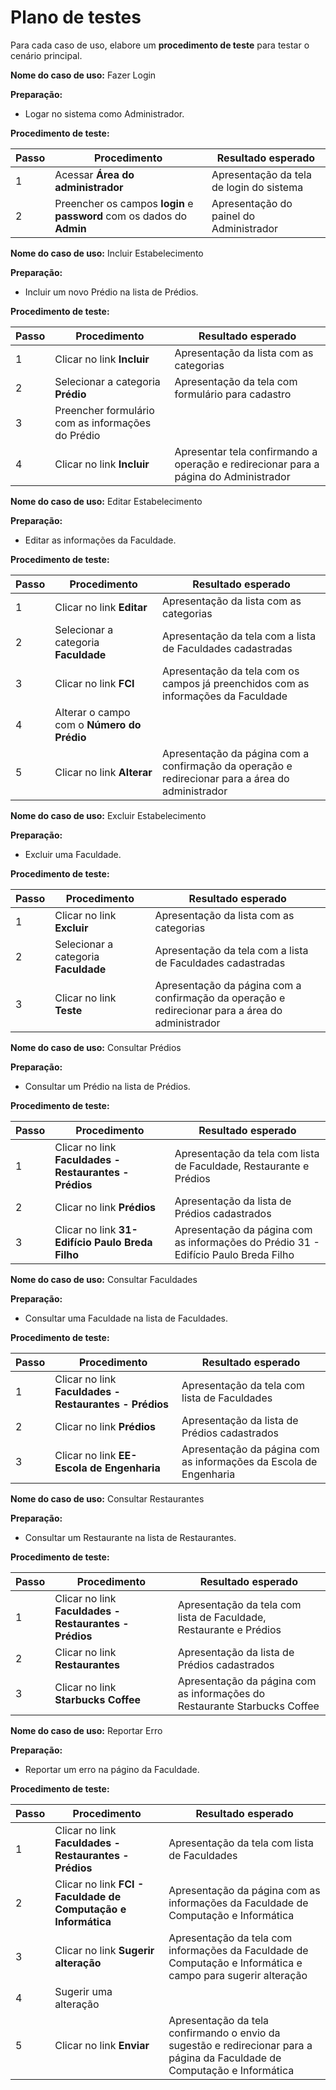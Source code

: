 # Plano de testes

Para cada caso de uso, elabore um **procedimento de teste** para testar o cenário principal.

**Nome do caso de uso:** Fazer Login

**Preparação:**

* Logar no sistema como Administrador.

**Procedimento de teste:**

| Passo | Procedimento | Resultado esperado |
| --- | --- | --- |
| 1 | Acessar **Área do administrador** | Apresentação da tela de login do sistema |
| 2 | Preencher os campos **login** e **password** com os dados do **Admin**  | Apresentação do painel do Administrador |



**Nome do caso de uso:** Incluir Estabelecimento 

**Preparação:**

* Incluir um novo Prédio na lista  de Prédios.

**Procedimento de teste:**

| Passo | Procedimento | Resultado esperado |
| --- | --- | --- |
| 1 | Clicar no link **Incluir** | Apresentação da lista com as categorias |
| 2 | Selecionar a categoria **Prédio**  | Apresentação da tela com formulário para cadastro |
| 3 | Preencher formulário com as informações do Prédio | |
| 4 | Clicar no link **Incluir** | Apresentar tela confirmando a operação e redirecionar para a página do Administrador |



**Nome do caso de uso:** Editar Estabelecimento 

**Preparação:**

* Editar as informações da Faculdade.

**Procedimento de teste:**

| Passo | Procedimento | Resultado esperado |
| --- | --- | --- |
| 1 | Clicar no link **Editar** | Apresentação da lista com as categorias |
| 2 | Selecionar a categoria **Faculdade**  | Apresentação da tela com a lista de Faculdades cadastradas|
| 3 | Clicar no link **FCI** | Apresentação da tela com os campos já preenchidos com as informações da Faculdade |
| 4 | Alterar o campo com o **Número do Prédio** |  |
| 5 | Clicar no link **Alterar** | Apresentação da página com a confirmação da operação e redirecionar para a área do administrador |



**Nome do caso de uso:** Excluir Estabelecimento 

**Preparação:**

* Excluir uma Faculdade.

**Procedimento de teste:**

| Passo | Procedimento | Resultado esperado |
| --- | --- | --- |
| 1 | Clicar no link **Excluir** | Apresentação da lista com as categorias |
| 2 | Selecionar a categoria **Faculdade**  | Apresentação da tela com a lista de Faculdades cadastradas|
| 3 | Clicar no link **Teste** | Apresentação da página com a confirmação da operação e redirecionar para a área do administrador|



**Nome do caso de uso:** Consultar Prédios 

**Preparação:**

* Consultar um Prédio na lista de Prédios.

**Procedimento de teste:**

| Passo | Procedimento | Resultado esperado |
| --- | --- | --- |
| 1 | Clicar no link **Faculdades -  Restaurantes - Prédios** | Apresentação da tela com lista de Faculdade, Restaurante e Prédios |
| 2 | Clicar no link **Prédios**  | Apresentação da lista de Prédios cadastrados|
| 3 | Clicar no link **31- Edifício Paulo Breda Filho** | Apresentação da página com as informações do Prédio 31 - Edifício Paulo Breda Filho|



**Nome do caso de uso:** Consultar Faculdades 

**Preparação:**

* Consultar uma Faculdade na lista de Faculdades.

**Procedimento de teste:**

| Passo | Procedimento | Resultado esperado |
| --- | --- | --- |
| 1 | Clicar no link **Faculdades -  Restaurantes - Prédios** | Apresentação da tela com lista de Faculdades|
| 2 | Clicar no link **Prédios**  | Apresentação da lista de Prédios cadastrados|
| 3 | Clicar no link **EE- Escola de Engenharia** | Apresentação da página com as informações da Escola de Engenharia|



**Nome do caso de uso:** Consultar Restaurantes 

**Preparação:**

* Consultar um Restaurante na lista de Restaurantes.

**Procedimento de teste:**

| Passo | Procedimento | Resultado esperado |
| --- | --- | --- |
| 1 | Clicar no link **Faculdades -  Restaurantes - Prédios** | Apresentação da tela com lista de Faculdade, Restaurante e Prédios |
| 2 | Clicar no link **Restaurantes**  | Apresentação da lista de Prédios cadastrados|
| 3 | Clicar no link **Starbucks Coffee** | Apresentação da página com as informações do Restaurante Starbucks Coffee|



**Nome do caso de uso:** Reportar Erro 

**Preparação:**

* Reportar um erro na págino da Faculdade.

**Procedimento de teste:**

| Passo | Procedimento | Resultado esperado |
| --- | --- | --- |
| 1 | Clicar no link **Faculdades -  Restaurantes - Prédios** | Apresentação da tela com lista de Faculdades |
| 2 | Clicar no link **FCI - Faculdade de Computação e Informática** | Apresentação da página com as informações da Faculdade de Computação e Informática|
| 3 | Clicar no link **Sugerir alteração** | Apresentação da tela com informações da Faculdade de Computação e Informática e campo para sugerir alteração |
| 4 | Sugerir uma alteração | |
| 5 | Clicar no link **Enviar** | Apresentação da tela confirmando o envio da sugestão e redirecionar para a página da Faculdade de Computação e Informática |
 
